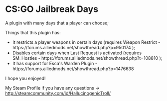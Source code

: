 <h1>CS:GO Jailbreak Days</h1>

<p>A plugin with many days that a player can choose;</p>


Things that this plugin has:

<ul>
<li>It restricts a player weapons in certain days (requires Weapon Restrict - https://forums.alliedmods.net/showthread.php?p=950174 );</li>
<li>Disables certain days when Last Request is activated (requires SM_Hosties - https://forums.alliedmods.net/showthread.php?t=108810 );</li>
<li>It has support for Esca's Warden Plugin - https://forums.alliedmods.net/showthread.php?p=1476638</li>
</ul>

I hope you enjoyed!

My Steam Profile if you have any questions -> http://steamcommunity.com/id/HallucinogenicTroll/
